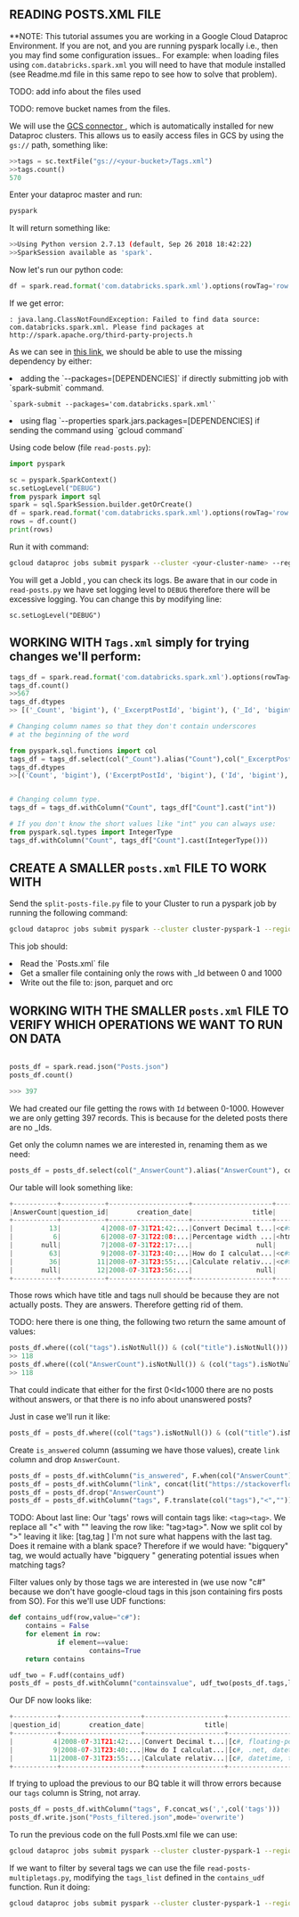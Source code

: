 ## READING POSTS.XML FILE

**NOTE: This tutorial assumes you are working in a Google Cloud Dataproc  Environment. If you are not, and you are running
pyspark locally i.e., then you may find some configuration issues..
For example: when loading files using `com.databricks.spark.xml` you will need to have that module installed 
(see Readme.md file in this same repo to see how to solve that problem).

TODO: add info about the files used

TODO: remove bucket names from the files. 

We will use the [GCS connector ](https://cloud.google.com/dataproc/docs/tutorials/gcs-connector-spark-tutorial), which is
automatically installed for new Dataproc clusters. This allows us to easily access files in GCS by using the `gs://` path, something like:

```python
>>tags = sc.textFile("gs://<your-bucket>/Tags.xml")
>>tags.count()
570
```

Enter your dataproc master and run:
```bash
pyspark
```
It will return something like:

```bash
>>Using Python version 2.7.13 (default, Sep 26 2018 18:42:22)
>>SparkSession available as 'spark'.
```
Now let's run our python code:

```python
df = spark.read.format('com.databricks.spark.xml').options(rowTag='row').load('gs://<your-bucket>/Tags.xml')
```

If we get error:

```
: java.lang.ClassNotFoundException: Failed to find data source: com.databricks.spark.xml. Please find packages at http://spark.apache.org/third-party-projects.h
```

As we can see in [this link](https://cloud.google.com/blog/products/data-analytics/managing-java-dependencies-apache-spark-applications-cloud-dataproc),
we should be able to use the missing dependency by either:
 <li> adding the `--packages=[DEPENDENCIES]` if directly submitting job with `spark-submit` command.</li>
        
    `spark-submit --packages='com.databricks.spark.xml'`
<li> using flag `--properties spark.jars.packages=[DEPENDENCIES] if sending the command using `gcloud command`</li>

Using code below (file `read-posts.py`):

```python
import pyspark

sc = pyspark.SparkContext()
sc.setLogLevel("DEBUG")
from pyspark import sql
spark = sql.SparkSession.builder.getOrCreate()
df = spark.read.format('com.databricks.spark.xml').options(rowTag='row').load('gs://<your-bucket>/Posts.xml')
rows = df.count()
print(rows)
``` 

Run it with command:

```bash
gcloud dataproc jobs submit pyspark --cluster <your-cluster-name> --region <your-region>--properties spark.jars.packages="com.databricks:spark-xml_2.11:0.5.0" read-posts.py 
```

You will get a JobId , you can check its logs. Be aware that in our code in `read-posts.py` we have set logging level
to `DEBUG` therefore there will be excessive logging. You can change this by modifying line:

`
sc.setLogLevel("DEBUG")
`

WORKING WITH `Tags.xml` simply for trying changes we'll perform:
------------------

```python
tags_df = spark.read.format('com.databricks.spark.xml').options(rowTag='row').load('Tags.xml')
tags_df.count()
>>567
tags_df.dtypes
>> [('_Count', 'bigint'), ('_ExcerptPostId', 'bigint'), ('_Id', 'bigint'), ('_TagName', 'string'), ('_WikiPostId', 'bigint')]

# Changing column names so that they don't contain underscores
# at the beginning of the word

from pyspark.sql.functions import col
tags_df = tags_df.select(col("_Count").alias("Count"),col("_ExcerptPostId").alias("ExcerptPostId"),col("_Id").alias("Id"),col("_TagName").alias("TagName"),col("_WikiPostId").alias("WikiPostId"))
tags_df.dtypes
>>[('Count', 'bigint'), ('ExcerptPostId', 'bigint'), ('Id', 'bigint'), ('TagName', 'string'), ('WikiPostId', 'bigint')]


# Changing column type. 
tags_df = tags_df.withColumn("Count", tags_df["Count"].cast("int"))

# If you don't know the short values like "int" you can always use:
from pyspark.sql.types import IntegerType
tags_df.withColumn("Count", tags_df["Count"].cast(IntegerType()))


```

CREATE A SMALLER `posts.xml` FILE TO WORK WITH
--------------------

Send the `split-posts-file.py` file to your Cluster to run a pyspark job by running the following command:

```bash
gcloud dataproc jobs submit pyspark --cluster cluster-pyspark-1 --region global --properties spark.jars.packages="com.databricks:spark-xml_2.11:0.5.0" split-posts-file.py
```

This job should:
<li> Read the `Posts.xml` file </li>
<li>Get a smaller file containing only the rows with _Id between 0 and 1000</li>
<li>Write out the file to: json, parquet and orc</li>


WORKING WITH THE SMALLER `posts.xml` FILE TO VERIFY WHICH OPERATIONS WE WANT TO RUN ON DATA
-------------------

```python

posts_df = spark.read.json("Posts.json")
posts_df.count()

>>> 397
```

We had created our file getting the rows with `Id` between 0-1000. However we are only getting 397 records. This is because
for the deleted posts there are no _Ids.

Get only the column names we are interested in, renaming them as we need:

```python
posts_df = posts_df.select(col("_AnswerCount").alias("AnswerCount"), col("_Id").alias("question_id"), col("_CreationDate").alias("creation_date"), col("_Title").alias("title"), col("_Tags").alias("tags")) 
```

Our table will look something like:

```python
+-----------+-----------+--------------------+--------------------+--------------------+
|AnswerCount|question_id|       creation_date|               title|                tags|
+-----------+-----------+--------------------+--------------------+--------------------+
|         13|          4|2008-07-31T21:42:...|Convert Decimal t...|<c#><floating-poi...|
|          6|          6|2008-07-31T22:08:...|Percentage width ...|<html><css><css3>...|
|       null|          7|2008-07-31T22:17:...|                null|                null|
|         63|          9|2008-07-31T23:40:...|How do I calculat...|<c#><.net><datetime>|
|         36|         11|2008-07-31T23:55:...|Calculate relativ...|<c#><datetime><ti...|
|       null|         12|2008-07-31T23:56:...|                null|                null|
+-----------+-----------+--------------------+--------------------+--------------------+
```

Those rows which have title and tags null should be because they are not actually posts. They are answers. Therefore getting
rid of them.

 TODO: here there is one thing, the following two return the same amount of values:
 
 ```python
posts_df.where((col("tags").isNotNull()) & (col("title").isNotNull())).count()
>> 118
posts_df.where((col("AnswerCount").isNotNull()) & (col("tags").isNotNull()) & (col("title").isNotNull())).count()
>> 118
```

That could indicate that either for the first 0<Id<1000 there are no posts without answers, or that there is no info about
unanswered posts?

Just in case we'll run it like:

```python
posts_df = posts_df.where((col("tags").isNotNull()) & (col("title").isNotNull()))
```
Create `is_answered` column (assuming we have those values), create `link` column and drop `AnswerCount`.

```python
posts_df = posts_df.withColumn("is_answered", F.when(col("AnswerCount").isNull(), False).otherwise(True))
posts_df = posts_df.withColumn("link", concat(lit("https://stackoverflow.com/questions/"),col("question_id").cast("STRING"),lit("/"), col("title").cast("STRING")))
posts_df = posts_df.drop("AnswerCount")
posts_df = posts_df.withColumn("tags", F.translate(col("tags"),"<","")).withColumn("tags",F.split(col("tags"),">"))
```

TODO: About last line: Our 'tags' rows will contain tags like: `<tag><tag>`. We replace all "<" with "" leaving the row like:
"tag>tag>". Now we split col by ">" leaving it like: [tag,tag ] I'm not sure what happens with the last tag. Does it remaine 
with a blank space? Therefore if we would have: "bigquery" tag, we would actually have "bigquery " generating potential issues
when matching tags?  

Filter values only by those tags we are interested in (we use now "c#" because we don't have google-cloud tags in this
json containing firs posts from SO). For this we'll use UDF functions:

```python
def contains_udf(row,value="c#"):
    contains = False
    for element in row:
            if element==value:
                    contains=True
    return contains

udf_two = F.udf(contains_udf)
posts_df = posts_df.withColumn("containsvalue", udf_two(posts_df.tags,lit("c#"))).where(col("containsvalue") == True).drop("containsvalue")
``` 

Our DF now looks like:

```python
+-----------+--------------------+--------------------+--------------------+-----------+--------------------+
|question_id|       creation_date|               title|                tags|is_answered|                link|
+-----------+--------------------+--------------------+--------------------+-----------+--------------------+
|          4|2008-07-31T21:42:...|Convert Decimal t...|[c#, floating-poi...|       true|https://stackover...|
|          9|2008-07-31T23:40:...|How do I calculat...|[c#, .net, dateti...|       true|https://stackover...|
|         11|2008-07-31T23:55:...|Calculate relativ...|[c#, datetime, ti...|       true|https://stackover...|
+-----------+--------------------+--------------------+--------------------+-----------+--------------------+
```

If trying to upload the previous to our BQ table it will throw errors because
our `tags` column is String, not array.

```python
posts_df = posts_df.withColumn("tags", F.concat_ws(',',col('tags')))
posts_df.write.json("Posts_filtered.json",mode='overwrite')
```


To run the previous code on the full Posts.xml file we can use:

```bash
gcloud dataproc jobs submit pyspark --cluster cluster-pyspark-1 --region global --properties spark.jars.packages="com.databricks:spark-xml_2.11:0.5.0" read-posts-onlyonetag.py
```

If we want to filter by several tags we can use the file `read-posts-multipletags.py`, modifying the `tags_list` defined
in the `contains_udf` function. Run it doing:

```bash
gcloud dataproc jobs submit pyspark --cluster cluster-pyspark-1 --region global --properties spark.jars.packages="com.databricks:spark-xml_2.11:0.5.0" read-posts-multipletags.py
```

